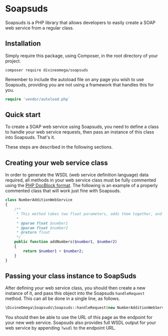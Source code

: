 # Soapsuds

Soapsuds is a PHP library that allows developers to easily create a SOAP web service from a regular class.

## Installation

Simply require this package, using Composer, in the root directory of your project.

```
composer require divineomega/soapsuds
```

Remember to include the autoload file on any page you wish to use Soapsuds, providing you are not using a framework that handles this for you.

```php
require 'vendor/autoload.php`
```

## Quick start

To create a SOAP web service using Soapsuds, you need to define a class to handle your web service requests, then pass an instance of this class into Soapsuds. That's it.

These steps are described in the following sections.

## Creating your web service class

In order to generate the WSDL (web service definition language) data required, all methods in your web service class must be fully commented using the [PHP DocBlock format](https://phpdoc.org/docs/latest/guides/docblocks.html). The following is an example of a properly commented class that will work just fine with Soapsuds.

```php
class NumberAdditionWebService
{
    /**
     * This method takes two float parameters, adds them together, and returns the result.
     *
     * @param float $number1
     * @param float $number2
     * @return float
     */
    public function addNumbers($number1, $number2)
    {
        return $number1 + $number2;
    }
}
```

## Passing your class instance to SoapSuds

After defining your web service class, you should then create a new instance of it, and pass this object into the Soapsuds `handleRequest` method. This can all be done in a single line, as follows.

```php
\DivineOmega\Soapsuds\Soapsuds::handleRequest(new NumberAdditionWebService());
```

You should then be able to use the URL of this page as the endpoint for your new web service. Soapsuds also provides full WSDL output for your web service by appending `?wsdl` to the endpoint URL.
